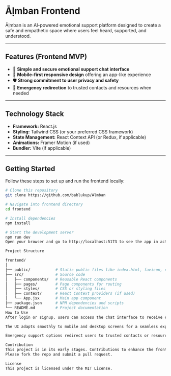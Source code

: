 # Āḷmban Frontend

Āḷmban is an AI-powered emotional support platform designed to create a safe and empathetic space where users feel heard, supported, and understood.

---

## Features (Frontend MVP)

- 🤝 **Simple and secure emotional support chat interface**
- 📱 **Mobile-first responsive design** offering an app-like experience
- 🛡️ **Strong commitment to user privacy and safety**
- 🚨 **Emergency redirection** to trusted contacts and resources when needed

---

## Technology Stack

- **Framework:** React.js
- **Styling:** Tailwind CSS (or your preferred CSS framework)
- **State Management:** React Context API (or Redux, if applicable)
- **Animations:** Framer Motion (if used)
- **Bundler:** Vite (if applicable)

---

## Getting Started

Follow these steps to set up and run the frontend locally:

```bash
# Clone this repository
git clone https://github.com/bablukup/Almban

# Navigate into frontend directory
cd frontend

# Install dependencies
npm install

# Start the development server
npm run dev
Open your browser and go to http://localhost:5173 to see the app in action.

Project Structure

frontend/
│
├── public/           # Static public files like index.html, favicon, etc.
├── src/              # Source code
│   ├── components/   # Reusable React components
│   ├── pages/        # Page components for routing
│   ├── styles/       # CSS or styling files
│   ├── context/      # React Context providers (if used)
│   └── App.jsx       # Main app component
├── package.json      # NPM dependencies and scripts
└── README.md         # Project documentation
How to Use
After login or signup, users can access the chat interface to receive emotional support.

The UI adapts smoothly to mobile and desktop screens for a seamless experience.

Emergency support options redirect users to trusted contacts or resources if needed.

Contribution
This project is in its early stages. Contributions to enhance the frontend, fix bugs, or add new features are very welcome!
Please fork the repo and submit a pull request.

License
This project is licensed under the MIT License.
```
